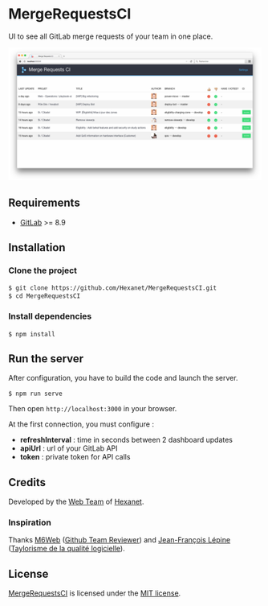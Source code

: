 # MergeRequestsCI

UI to see all GitLab merge requests of your team in one place.

![MergeRequestsCI](screenshot.png)

## Requirements

* [GitLab](https://about.gitlab.com/) >= 8.9

## Installation

### Clone the project

```shell
$ git clone https://github.com/Hexanet/MergeRequestsCI.git
$ cd MergeRequestsCI
```

### Install dependencies

```shell
$ npm install
```

## Run the server

After configuration, you have to build the code and launch the server.

```shell
$ npm run serve
```

Then open `http://localhost:3000` in your browser.

At the first connection, you must configure :

* **refreshInterval** : time in seconds between 2 dashboard updates
* **apiUrl** : url of your GitLab API
* **token** : private token for API calls

## Credits

Developed by the [Web Team](https://teamweb.hexanet.fr/) of [Hexanet](http://www.hexanet.fr/).

### Inspiration

Thanks [M6Web](https://github.com/M6Web) ([Github Team Reviewer](https://github.com/M6Web/GithubTeamReviewer)) and [Jean-François Lépine](http://blog.lepine.pro/) ([Taylorisme de la qualité logicielle](http://lanyrd.com/2015/forumphp/sdwzzb/)).

## License

[MergeRequestsCI](https://github.com/Hexanet/MergeRequestsCI) is licensed under the [MIT license](LICENSE).
